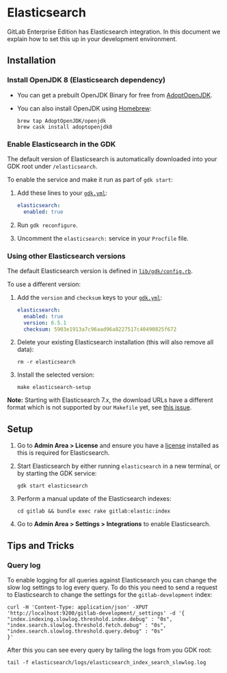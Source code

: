 # Elasticsearch

GitLab Enterprise Edition has Elasticsearch integration. In this
document we explain how to set this up in your development
environment.

## Installation

### Install OpenJDK 8 (Elasticsearch dependency)

- You can get a prebuilt OpenJDK Binary for free from [AdoptOpenJDK](https://adoptopenjdk.net).
- You can also install OpenJDK using [Homebrew](https://github.com/AdoptOpenJDK/homebrew-openjdk):

  ```shell
  brew tap AdoptOpenJDK/openjdk
  brew cask install adoptopenjdk8
  ```

### Enable Elasticsearch in the GDK

The default version of Elasticsearch is automatically downloaded into your GDK root under `/elasticsearch`.

To enable the service and make it run as part of `gdk start`:

1. Add these lines to your [`gdk.yml`](../configuration.md):

   ```yaml
   elasticsearch:
     enabled: true
   ```

1. Run `gdk reconfigure`.
1. Uncomment the `elasticsearch:` service in your `Procfile` file.

### Using other Elasticsearch versions

The default Elasticsearch version is defined in [`lib/gdk/config.rb`](../../lib/gdk/config.rb).

To use a different version:

1. Add the `version` and `checksum` keys to your [`gdk.yml`](../configuration.md):

   ```yaml
   elasticsearch:
     enabled: true
     version: 6.5.1
     checksum: 5903e1913a7c96aad96a8227517c40490825f672
   ```

1. Delete your existing Elasticsearch installation (this will also remove all data):

   ```shell
   rm -r elasticsearch
   ```

1. Install the selected version:

   ```shell
   make elasticsearch-setup
   ```

**Note:** Starting with Elasticsearch 7.x, the download URLs have a different format which is not supported by our `Makefile` yet,
see [this issue](https://gitlab.com/gitlab-org/gitlab-development-kit/-/issues/824).

## Setup

1. Go to **Admin Area > License** and ensure you have a [license](https://about.gitlab.com/handbook/developer-onboarding/#working-on-gitlab-ee) installed as this is required for Elasticsearch.

1. Start Elasticsearch by either running `elasticsearch` in a new terminal, or
   by starting the GDK service:

   ```shell
   gdk start elasticsearch
   ```

1. Perform a manual update of the Elasticsearch indexes:

   ```shell
   cd gitlab && bundle exec rake gitlab:elastic:index
   ```

1. Go to **Admin Area > Settings > Integrations** to enable Elasticsearch.

## Tips and Tricks

### Query log

To enable logging for all queries against Elasticsearch you can change the slow
log settings to log every query. To do this you need to send a request to
Elasticsearch to change the settings for the `gitlab-development` index:

```shell
curl -H 'Content-Type: application/json' -XPUT 'http://localhost:9200/gitlab-development/_settings' -d '{
"index.indexing.slowlog.threshold.index.debug" : "0s",
"index.search.slowlog.threshold.fetch.debug" : "0s",
"index.search.slowlog.threshold.query.debug" : "0s"
}'
```

After this you can see every query by tailing the logs from you GDK root:

```shell
tail -f elasticsearch/logs/elasticsearch_index_search_slowlog.log
```
